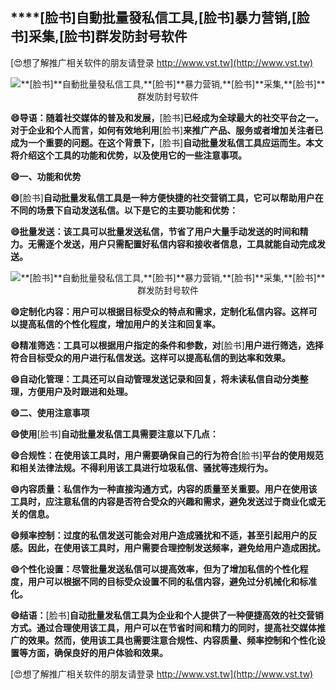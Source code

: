 ## ****[脸书]**自動批量發私信工具,**[脸书]**暴力营销,**[脸书]**采集,**[脸书]**群发防封号软件**

[😍想了解推广相关软件的朋友请登录 http://www.vst.tw](http://www.vst.tw)

 <center><img src="https://vst.tw/MP4/tuiguang/png/5.png" alt="**[脸书]**自動批量發私信工具,**[脸书]**暴力营销,**[脸书]**采集,**[脸书]**群发防封号软件"></center>

**😄导语：随着社交媒体的普及和发展，**[脸书]**已经成为全球最大的社交平台之一。对于企业和个人而言，如何有效地利用**[脸书]**来推广产品、服务或者增加关注者已成为一个重要的问题。在这个背景下，**[脸书]**自动批量发私信工具应运而生。本文将介绍这个工具的功能和优势，以及使用它的一些注意事项。**

**😄一、功能和优势**

**😄**[脸书]**自动批量发私信工具是一种方便快捷的社交营销工具，它可以帮助用户在不同的场景下自动发送私信。以下是它的主要功能和优势：**

**😄批量发送：该工具可以批量发送私信，节省了用户大量手动发送的时间和精力。无需逐个发送，用户只需配置好私信内容和接收者信息，工具就能自动完成发送。**

 <center><img src="https://vst.tw/MP4/tuiguang/png/5.png" alt="**[脸书]**自動批量發私信工具,**[脸书]**暴力营销,**[脸书]**采集,**[脸书]**群发防封号软件"></center>

**😄定制化内容：用户可以根据目标受众的特点和需求，定制化私信内容。这样可以提高私信的个性化程度，增加用户的关注和回复率。**

**😄精准筛选：工具可以根据用户指定的条件和参数，对**[脸书]**用户进行筛选，选择符合目标受众的用户进行私信发送。这样可以提高私信的到达率和效果。**

**😄自动化管理：工具还可以自动管理发送记录和回复，将未读私信自动分类整理，方便用户及时跟进和处理。**

**😄二、使用注意事项**

**😄使用**[脸书]**自动批量发私信工具需要注意以下几点：**

**😄合规性：在使用该工具时，用户需要确保自己的行为符合**[脸书]**平台的使用规范和相关法律法规。不得利用该工具进行垃圾私信、骚扰等违规行为。**

**😄内容质量：私信作为一种直接沟通方式，内容的质量至关重要。用户在使用该工具时，应注意私信的内容是否符合受众的兴趣和需求，避免发送过于商业化或无关的信息。**

**😄频率控制：过度的私信发送可能会对用户造成骚扰和不适，甚至引起用户的反感。因此，在使用该工具时，用户需要合理控制发送频率，避免给用户造成困扰。**

**😄个性化设置：尽管批量发送私信可以提高效率，但为了增加私信的个性化程度，用户可以根据不同的目标受众设置不同的私信内容，避免过分机械化和标准化。**

**😄结语：**[脸书]**自动批量发私信工具为企业和个人提供了一种便捷高效的社交营销方式。通过合理使用该工具，用户可以在节省时间和精力的同时，提高社交媒体推广的效果。然而，使用该工具也需要注意合规性、内容质量、频率控制和个性化设置等方面，确保良好的用户体验和效果。**

[😍想了解推广相关软件的朋友请登录 http://www.vst.tw](http://www.vst.tw)




